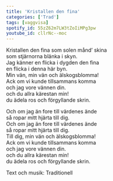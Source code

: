 ```yaml
--- 
title: 'Kristallen den fina'
categories: ['Trad']
tags: [vaggvisa]
spotify_id: 55zZ62m7LW3tZoIiMPg3pw
youtube_id: cllrNc--moc
---  
```


Kristallen den fina som solen månd’ skina  
som stjärnorna blänka i skyn.  
Jag känner en flicka i dygden den fina  
en flicka i denna här byn.  
Min vän, min vän och älskogsblomma!  
Ack om vi kunde tillsammans komma  
och jag vore vännen din.  
och du allra kärestan min!  
du ädela ros och förgyllande skrin.

Och om jag än fore till värdenes ände  
så ropar mitt hjärta till dig.  
Och om jag än fore till värdenes ände  
så ropar mitt hjärta till dig.  
Till dig, min vän och älskogsblomma!  
Ack om vi kunde tillsammans komma  
och jag vore vännen din.  
och du allra kärestan min!  
du ädela ros och förgyllande skrin.


Text och musik: Traditionell
